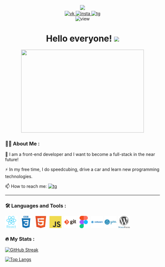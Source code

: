 <div id="header" align="center">
  <img src="https://media.giphy.com/media/RbDKaczqWovIugyJmW/giphy.gif" width="150"/>
</div>
<div id="badges" align="center">
  <a href="https://vk.com/cchaekk" target="_blank">
    <img src="https://img.shields.io/badge/VKontakte-blue?logo=vk&logoColor=white" alt="vk"/>
  </a>
  <a href="https://www.instagram.com/mmmaikl_/" target="_blank">
    <img src="https://img.shields.io/badge/Instagram-violet?logo=instagram&logoColor=white" alt="insta"/>
  </a>
  <a href="https://t.me/mmmmaikl" target="_blank">
    <img src="https://img.shields.io/badge/Telegram-blue?logo=telegram&logoColor=white" alt="tg"/>
  </a>
</div>
<div align="center">
    <img src="https://komarev.com/ghpvc/?username=MBalinsky&color=orange" alt="view"/>
</div>
<h1 align="center">
  Hello everyone!
  <img src="https://media.giphy.com/media/hvRJCLFzcasrR4ia7z/giphy.gif" width="30px"/>
</h1>
<div align="center">
  <img src="https://media.giphy.com/media/dWesBcTLavkZuG35MI/giphy.gif" width="400" height="270"/>
</div>

 ### :man_technologist: About Me :

:telescope: I am a front-end developer and I want to become a full-stack in the near future!

:zap: In my free time, I do speedcubing, drive a car and learn new programming technologies.

:mailbox: How to reach me: [![tg](https://img.shields.io/badge/Telegram-blue?logo=telegram&logoColor=white)](https://t.me/mmmmaikl)

---

### :hammer_and_wrench: Languages and Tools :

<div>
  <img src="https://github.com/devicons/devicon/blob/master/icons/react/react-original-wordmark.svg" title="React" alt="React" width="40" height="40"/>&nbsp;
  <img src="https://github.com/devicons/devicon/blob/master/icons/css3/css3-plain-wordmark.svg"  title="CSS3" alt="CSS" width="40" height="40"/>&nbsp;
  <img src="https://github.com/devicons/devicon/blob/master/icons/html5/html5-original.svg" title="HTML5" alt="HTML" width="40" height="40"/>&nbsp;
  <img src="https://github.com/devicons/devicon/blob/master/icons/javascript/javascript-original.svg" title="JavaScript" alt="JavaScript" width="40" height="40"/>&nbsp;
  <img src="https://github.com/devicons/devicon/blob/master/icons/git/git-original-wordmark.svg" title="Git" **alt="Git" width="40" height="40"/>
  <img src="https://raw.githubusercontent.com/devicons/devicon/1119b9f84c0290e0f0b38982099a2bd027a48bf1/icons/figma/figma-original.svg" title="Figma" width="40" height="40"/>
  <img src="https://raw.githubusercontent.com/devicons/devicon/1119b9f84c0290e0f0b38982099a2bd027a48bf1/icons/webpack/webpack-original-wordmark.svg" title="webpack" width="40" height="40"/>
  <img src="https://raw.githubusercontent.com/devicons/devicon/1119b9f84c0290e0f0b38982099a2bd027a48bf1/icons/yarn/yarn-original-wordmark.svg" title="yarn" width="40" height="40"/>
  <img src="https://github.com/devicons/devicon/blob/master/icons/wordpress/wordpress-original.svg" title="wordpress" width="40" height="40"/>
</div>


### :fire: My Stats :

[![GitHub Streak](http://github-readme-streak-stats.herokuapp.com?user=MBalinsky&theme=dark&background=000000)](https://git.io/streak-stats)

[![Top Langs](https://github-readme-stats.vercel.app/api/top-langs/?username=MBalinsky&layout=compact&theme=vision-friendly-dark)](https://github.com/anuraghazra/github-readme-stats)





